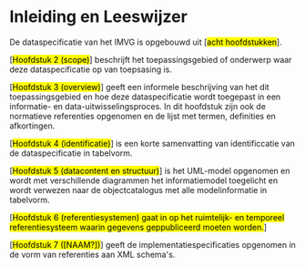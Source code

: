 # Inleiding en Leeswijzer

<!--Voorwoord zou geen section tag moeten krijgen-->
De dataspecificatie van het IMVG is opgebouwd uit [<mark>acht hoofdstukken</mark>].

[<mark>Hoofdstuk 2 (scope)</mark>] beschrijft het toepassingsgebied of onderwerp waar deze dataspecificatie op van toepsasing is.

[<mark>Hoofdstuk 3 (overview)</mark>] geeft een informele beschrijving van het dit toepassingsgebied en hoe deze dataspecificatie wordt toegepast in een informatie- en data-uitwisselingsproces. In dit hoofdstuk zijn ook de normatieve referenties opgenomen en de lijst met termen, definities en afkortingen.

[<mark>Hoofdstuk 4 (identificatie)</mark>] is een korte samenvatting van identificcatie van de dataspecificatie in tabelvorm.

[<mark>Hoofdstuk 5 (datacontent en structuur)</mark>] is het UML-model opgenomen en wordt met verschillende diagrammen het informatiemodel toegelicht en wordt verwezen naar de objectcatalogus met alle modelinformatie in tabelvorm. 

[<mark>Hoofdstuk 6 (referentiesystemen) gaat in op het ruimtelijk- en temporeel referentiesysteem waarin gegevens geppubliceerd moeten worden.</mark>]

[<mark>Hoofdstuk 7 ([NAAM?])</mark>] geeft de implementatiespecificaties opgenomen in de vorm van referenties aan XML schema's.

<!--[<mark>Hoofdstuk 8 ([NAAM?])</mark>] tenslotte, behandelt de specificatie van de visualidstaie van ruimtelijke dat in een kaartbeeld.-->